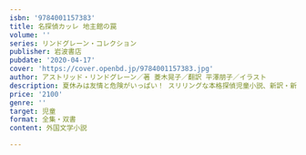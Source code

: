 ```yaml
---
isbn: '9784001157383'
title: 名探偵カッレ 地主館の罠
volume: ''
series: リンドグレーン・コレクション
publisher: 岩波書店
pubdate: '2020-04-17'
cover: 'https://cover.openbd.jp/9784001157383.jpg'
author: アストリッド・リンドグレーン／著 菱木晃子／翻訳 平澤朋子／イラスト
description: 夏休みは友情と危険がいっぱい！ スリリングな本格探偵児童小説、新訳・新挿画のシリーズ第2作。
price: '2100'
genre: ''
target: 児童
format: 全集・双書
content: 外国文学小説

---
```

